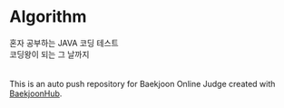 # Algorithm
혼자 공부하는 JAVA 코딩 테스트<br>
코딩왕이 되는 그 날까지
<br><br><br>
This is an auto push repository for Baekjoon Online Judge created with [BaekjoonHub](https://github.com/BaekjoonHub/BaekjoonHub).


